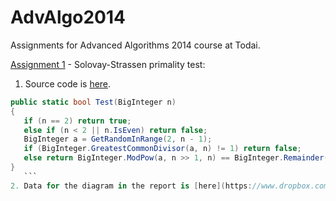 AdvAlgo2014
===========

Assignments for Advanced Algorithms 2014 course at Todai.

[Assignment 1](http://www-imai.is.s.u-tokyo.ac.jp/~kawamura/teaching/advalgo/AA14-part1-assignments.pdf) - Solovay-Strassen primality test:

1. Source code is [here](https://github.com/gladnik/AdvAlgo2014/blob/master/PrimalityTesting_SolovayStrassen/PrimalityTesting_SolovayStrassen/SolovayStrassen.cs).

 ```C#
public static bool Test(BigInteger n) 
{
    if (n == 2) return true;
    else if (n < 2 || n.IsEven) return false;
    BigInteger a = GetRandomInRange(2, n - 1);
    if (BigInteger.GreatestCommonDivisor(a, n) != 1) return false;
    else return BigInteger.ModPow(a, n >> 1, n) == BigInteger.Remainder(JacobiSymbol(a, n) + n, n);
}
    ```
2. Data for the diagram in the report is [here](https://www.dropbox.com/s/uj66r5lfqepb4ps/AdvAlgo2014%20-%20Data.xlsx).
